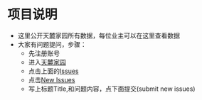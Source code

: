# 项目说明
+ 这里公开天麓家园所有数据，每位业主可以在这里查看数据
+ 大家有问题提问，步骤：
  - 先注册账号
  - 进入[天麓家园](https://github.com/tljy/all "天麓家园")
  - 点击上面的[Issues](https://github.com/tljy/all/issues "提问")
  - 点击[New Issues](https://github.com/tljy/all/issues/new "新建提问")
  - 写上标题Title,和问题内容，点下面提交(submit new issues)
